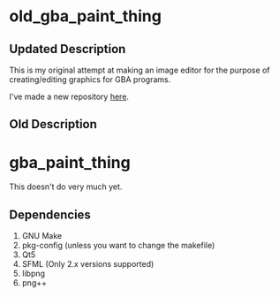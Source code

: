 # old\_gba\_paint\_thing

## Updated Description

This is my original attempt at making an image editor for the purpose of
creating/editing graphics for GBA programs.

I've made a new repository
[here](https://github.com/fl4shk/fl4paint).


## Old Description

# gba\_paint\_thing

This doesn't do very much yet.


Dependencies
------------
1.  GNU Make
2.  pkg-config (unless you want to change the makefile)
3.  Qt5
4.  SFML (Only 2.x versions supported)
5.  libpng
6.  png++

